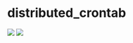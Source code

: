 # distributed_crontab

![](https://img.shields.io/badge/update-today-blue.svg) ![](https://img.shields.io/badge/gitbook-making-lightgrey.svg)</br></br>
